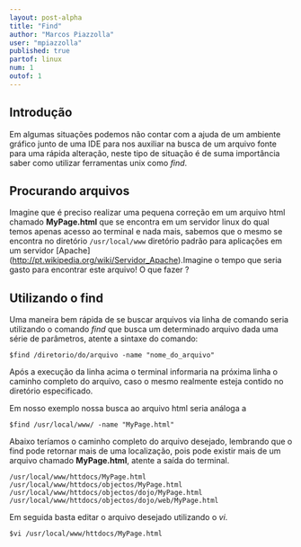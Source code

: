 ```yaml
---
layout: post-alpha
title: "Find"
author: "Marcos Piazzolla"
user: "mpiazzolla"
published: true
partof: linux
num: 1
outof: 1
---
```


## Introdução

Em algumas situações podemos não contar com a ajuda de um ambiente gráfico junto de uma IDE para nos
auxiliar na busca de um arquivo fonte para uma rápida alteração, neste tipo de situação é de suma 
importância saber como utilizar ferramentas unix como _find_.

## Procurando arquivos

Imagine que é preciso realizar uma pequena correção em um arquivo html chamado __MyPage.html__ que se
encontra em um servidor linux do qual temos apenas acesso ao terminal e nada mais, sabemos que o
mesmo se encontra no diretório `/usr/local/www` diretório padrão para aplicações em um servidor
[Apache] (http://pt.wikipedia.org/wiki/Servidor_Apache).Imagine o tempo que seria gasto para
encontrar este arquivo! O que fazer ?

## Utilizando o find

Uma maneira bem rápida de se buscar arquivos via linha de comando seria utilizando o comando _find_
que busca um determinado arquivo dada uma série de parâmetros, atente a sintaxe do comando:

    $find /diretorio/do/arquivo -name "nome_do_arquivo"

Após a execução da linha acima o terminal informaria na próxima linha o caminho completo do arquivo,
caso o mesmo realmente esteja contido no diretório especificado.

Em nosso exemplo nossa busca ao arquivo html seria análoga a

	$find /usr/local/www/ -name "MyPage.html"

Abaixo teríamos o caminho completo do arquivo desejado, lembrando que o find pode retornar mais
de uma localização, pois pode existir mais de um arquivo chamado __MyPage.html__, atente a saída 
do terminal.

	/usr/local/www/httdocs/MyPage.html
	/usr/local/www/httdocs/objectos/MyPage.html
	/usr/local/www/httdocs/objectos/dojo/MyPage.html
	/usr/local/www/httdocs/objectos/dojo/web/MyPage.html
	
Em seguida basta editar o arquivo desejado utilizando o _vi_.

	$vi /usr/local/www/httdocs/MyPage.html